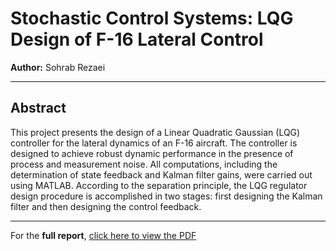 # Stochastic Control Systems: LQG Design of F-16 Lateral Control

**Author:** Sohrab Rezaei

---

## Abstract
This project presents the design of a Linear Quadratic Gaussian (LQG) controller for the lateral dynamics of an F-16 aircraft. The controller is designed to achieve robust dynamic performance in the presence of process and measurement noise. All computations, including the determination of state feedback and Kalman filter gains, were carried out using MATLAB. According to the separation principle, the LQG regulator design procedure is accomplished in two stages: first designing the Kalman filter and then designing the control feedback.


---

For the **full report**, [click here to view the PDF](./f16.pdf)
